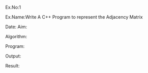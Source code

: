 Ex.No:1

Ex.Name:Write A C++ Program to represent the Adjacency Matrix

Date:
Aim:


Algorithm:





Program:



Output:



 Result:


